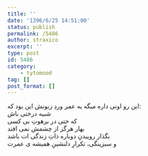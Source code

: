 ```yaml
---
title: ''
date: '1396/6/25 14:51:00'
status: publish
permalink: /5486
author: straxico
excerpt: ''
type: post
id: 5486
category:
    - tytomood
tag: []
post_format: []
---
```

این رو اونی داره میگه یه عمر وردِ زبونش این بود که:  
شبیه درختی باش  
که حتی در برهوتِ بی کسی  
بهار هرگز از چشمش نمی افتد  
بگذار روییدنِ دوباره ذاتِ زندگی ات باشد  
و سبزینگی، تکرارِ دلنشینِ همیشه ی عمرت